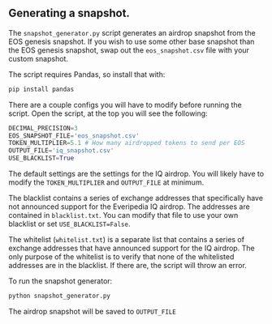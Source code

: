 
## Generating a snapshot. 

The `snapshot_generator.py` script generates an airdrop snapshot from the EOS genesis snapshot. If you wish to use some other base snapshot than the EOS genesis snapshot, swap out the `eos_snapshot.csv` file with your custom snapshot. 

The script requires Pandas, so install that with:

```py
pip install pandas
```

There are a couple configs you will have to modify before running the script. Open the script, at the top you will see the following:

```py
DECIMAL_PRECISION=3
EOS_SNAPSHOT_FILE='eos_snapshot.csv'
TOKEN_MULTIPLIER=5.1 # How many airdropped tokens to send per EOS
OUTPUT_FILE='iq_snapshot.csv'
USE_BLACKLIST=True
```

The default settings are the settings for the IQ airdrop. You will likely have to modify the `TOKEN_MULTIPLIER` and `OUTPUT_FILE` at minimum. 

The blacklist contains a series of exchange addresses that specifically have not announced support for the Everipedia IQ airdrop. The addresses are contained in `blacklist.txt`. You can modify that file to use your own blacklist or set `USE_BLACKLIST=False`.

The whitelist (`whitelist.txt`) is a separate list that contains a series of exchange addresses that have announced support for the IQ airdrop. The only purpose of the whitelist is to verify that none of the whitelisted addresses are in the blacklist. If there are, the script will throw an error. 

To run the snapshot generator:

```py
python snapshot_generator.py
```

The airdrop snapshot will be saved to `OUTPUT_FILE`

